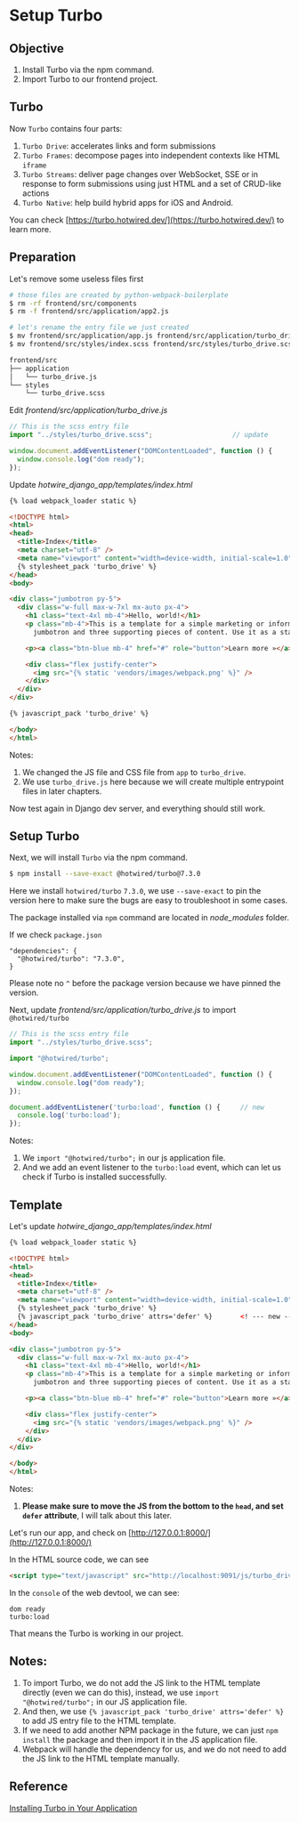 # Setup Turbo

## Objective

1. Install Turbo via the npm command.
1. Import Turbo to our frontend project.

## Turbo

Now `Turbo` contains four parts:

1. `Turbo Drive`: accelerates links and form submissions
1. `Turbo Frames`: decompose pages into independent contexts like HTML `iframe`
1. `Turbo Streams`: deliver page changes over WebSocket, SSE or in response to form submissions using just HTML and a set of CRUD-like actions
1. `Turbo Native`: help build hybrid apps for iOS and Android.

You can check [https://turbo.hotwired.dev/](https://turbo.hotwired.dev/) to learn more.

## Preparation

Let's remove some useless files first

```bash
# those files are created by python-webpack-boilerplate
$ rm -rf frontend/src/components
$ rm -f frontend/src/application/app2.js

# let's rename the entry file we just created
$ mv frontend/src/application/app.js frontend/src/application/turbo_drive.js
$ mv frontend/src/styles/index.scss frontend/src/styles/turbo_drive.scss
```

```bash
frontend/src
├── application
│   └── turbo_drive.js
└── styles
    └── turbo_drive.scss
```

Edit *frontend/src/application/turbo_drive.js*

```javascript
// This is the scss entry file
import "../styles/turbo_drive.scss";                    // update

window.document.addEventListener("DOMContentLoaded", function () {
  window.console.log("dom ready");
});
```

Update *hotwire_django_app/templates/index.html*

```html
{% load webpack_loader static %}

<!DOCTYPE html>
<html>
<head>
  <title>Index</title>
  <meta charset="utf-8" />
  <meta name="viewport" content="width=device-width, initial-scale=1.0">
  {% stylesheet_pack 'turbo_drive' %}
</head>
<body>

<div class="jumbotron py-5">
  <div class="w-full max-w-7xl mx-auto px-4">
    <h1 class="text-4xl mb-4">Hello, world!</h1>
    <p class="mb-4">This is a template for a simple marketing or informational website. It includes a large callout called a
      jumbotron and three supporting pieces of content. Use it as a starting point to create something more unique.</p>

    <p><a class="btn-blue mb-4" href="#" role="button">Learn more »</a></p>

    <div class="flex justify-center">
      <img src="{% static 'vendors/images/webpack.png' %}" />
    </div>
  </div>
</div>

{% javascript_pack 'turbo_drive' %}

</body>
</html>
```

Notes:

1. We changed the JS file and CSS file from `app` to `turbo_drive`.
1. We use `turbo_drive.js` here because we will create multiple entrypoint files in later chapters.

Now test again in Django dev server, and everything should still work.

## Setup Turbo

Next, we will install `Turbo` via the npm command.

```bash
$ npm install --save-exact @hotwired/turbo@7.3.0
```

Here we install `hotwired/turbo` `7.3.0`, we use `--save-exact` to pin the version here to make sure the bugs are easy to troubleshoot in some cases.

The package installed via `npm` command are located in *node_modules* folder.

If we check `package.json`

```
"dependencies": {
  "@hotwired/turbo": "7.3.0",
}
```

Please note no `^` before the package version because we have pinned the version.

Next, update *frontend/src/application/turbo_drive.js* to import `@hotwired/turbo`

```js
// This is the scss entry file
import "../styles/turbo_drive.scss";

import "@hotwired/turbo";

window.document.addEventListener("DOMContentLoaded", function () {
  window.console.log("dom ready");
});

document.addEventListener('turbo:load', function () {     // new
  console.log('turbo:load');
});
```

Notes:

1. We `import "@hotwired/turbo";` in our js application file.
1. And we add an event listener to the `turbo:load` event, which can let us check if Turbo is installed successfully.

## Template

Let's update *hotwire_django_app/templates/index.html*

```html
{% load webpack_loader static %}

<!DOCTYPE html>
<html>
<head>
  <title>Index</title>
  <meta charset="utf-8" />
  <meta name="viewport" content="width=device-width, initial-scale=1.0">
  {% stylesheet_pack 'turbo_drive' %}
  {% javascript_pack 'turbo_drive' attrs='defer' %}       <! --- new --->
</head>
<body>

<div class="jumbotron py-5">
  <div class="w-full max-w-7xl mx-auto px-4">
    <h1 class="text-4xl mb-4">Hello, world!</h1>
    <p class="mb-4">This is a template for a simple marketing or informational website. It includes a large callout called a
      jumbotron and three supporting pieces of content. Use it as a starting point to create something more unique.</p>

    <p><a class="btn-blue mb-4" href="#" role="button">Learn more »</a></p>

    <div class="flex justify-center">
      <img src="{% static 'vendors/images/webpack.png' %}" />
    </div>
  </div>
</div>

</body>
</html>
```

Notes:

1. **Please make sure to move the JS from the bottom to the `head`, and set `defer` attribute**, I will talk about this later.

Let's run our app, and check on [http://127.0.0.1:8000/](http://127.0.0.1:8000/)

In the HTML source code, we can see

```html
<script type="text/javascript" src="http://localhost:9091/js/turbo_drive.js" defer></script>
```

In the `console` of the web devtool, we can see:

```
dom ready
turbo:load
```

That means the Turbo is working in our project.

## Notes:

1. To import Turbo, we do not add the JS link to the HTML template directly (even we can do this), instead, we use `import "@hotwired/turbo";` in our JS application file.
2. And then, we use `{% javascript_pack 'turbo_drive' attrs='defer' %}` to add JS entry file to the HTML template.
3. If we need to add another NPM package in the future, we can just `npm install` the package and then import it in the JS application file.
4. Webpack will handle the dependency for us, and we do not need to add the JS link to the HTML template manually.

## Reference

[Installing Turbo in Your Application](https://turbo.hotwired.dev/handbook/installing)
